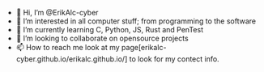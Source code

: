 - 👋 Hi, I’m @ErikAlc-cyber
- 👀 I’m interested in all computer stuff; from programming to the software
- 🌱 I’m currently learning C, Python, JS, Rust and PenTest
- 💞️ I’m looking to collaborate on opensource projects
- 📫 How to reach me look at my page[erikalc-cyber.github.io/erikalc.github.io/] to look for my contect info.

<!---
ErikAlc-cyber/ErikAlc-cyber is a ✨ special ✨ repository because its `README.md` (this file) appears on your GitHub profile.
You can click the Preview link to take a look at your changes.
--->
